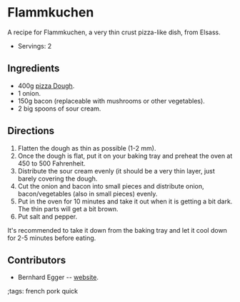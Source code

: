 # Flammkuchen

A recipe for Flammkuchen, a very thin crust pizza-like dish, from Elsass.

- Servings: 2

## Ingredients

- 400g [pizza Dough](pizza-dough).
- 1 onion.
- 150g bacon (replaceable with mushrooms or other vegetables).
- 2 big spoons of sour cream.

## Directions

1. Flatten the dough as thin as possible (1-2 mm).
2. Once the dough is flat, put it on your baking tray and preheat the oven at
   450 to 500 Fahrenheit.
3. Distribute the sour cream evenly (it should be a very thin layer, just barely
   covering the dough.
4. Cut the onion and bacon into small pieces and distribute onion,
   bacon/vegetables (also in small pieces) evenly.
5. Put in the oven for 10 minutes and take it out when it is getting a bit dark.
   The thin parts will get a bit brown.
6. Put salt and pepper.

It's recommended to take it down from the baking tray and let it cool down for
2-5 minutes before eating.

## Contributors

- Bernhard Egger -- [website](https://eggerbernhard.ch).

;tags: french pork quick

